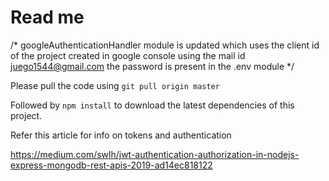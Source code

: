 Read me
=======

/*
googleAuthenticationHandler module is updated which uses the client id of the project created in google console using the mail id juego1544@gmail.com the password is present in the .env module
*/


Please pull the code using `git pull origin master`

Followed by `npm install` to download the latest dependencies of this project.


Refer this article for info on tokens and authentication

https://medium.com/swlh/jwt-authentication-authorization-in-nodejs-express-mongodb-rest-apis-2019-ad14ec818122  
